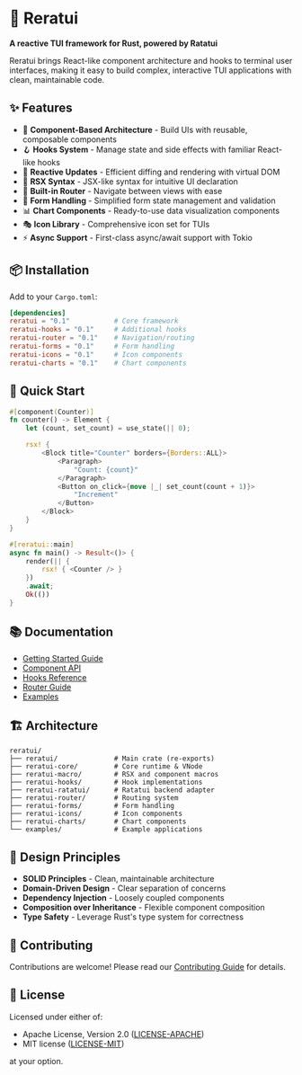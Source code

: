 # 🎨 Reratui

**A reactive TUI framework for Rust, powered by Ratatui**

Reratui brings React-like component architecture and hooks to terminal user interfaces, making it easy to build complex, interactive TUI applications with clean, maintainable code.

## ✨ Features

- 🎯 **Component-Based Architecture** - Build UIs with reusable, composable components
- 🪝 **Hooks System** - Manage state and side effects with familiar React-like hooks
- 🔄 **Reactive Updates** - Efficient diffing and rendering with virtual DOM
- 🎨 **RSX Syntax** - JSX-like syntax for intuitive UI declaration
- 🧭 **Built-in Router** - Navigate between views with ease
- 📝 **Form Handling** - Simplified form state management and validation
- 📊 **Chart Components** - Ready-to-use data visualization components
- 🎭 **Icon Library** - Comprehensive icon set for TUIs
- ⚡ **Async Support** - First-class async/await support with Tokio

## 📦 Installation

Add to your `Cargo.toml`:

```toml
[dependencies]
reratui = "0.1"           # Core framework
reratui-hooks = "0.1"     # Additional hooks
reratui-router = "0.1"    # Navigation/routing
reratui-forms = "0.1"     # Form handling
reratui-icons = "0.1"     # Icon components
reratui-charts = "0.1"    # Chart components
```

## 🚀 Quick Start

```rust
#[component(Counter)]
fn counter() -> Element {
    let (count, set_count) = use_state(|| 0);

    rsx! {
        <Block title="Counter" borders={Borders::ALL}>
            <Paragraph>
                "Count: {count}"
            </Paragraph>
            <Button on_click={move |_| set_count(count + 1)}>
                "Increment"
            </Button>
        </Block>
    }
}

#[reratui::main]
async fn main() -> Result<()> {
    render(|| {
        rsx! { <Counter /> }
    })
    .await;
    Ok(())
}
```

## 📚 Documentation

- [Getting Started Guide](./docs/getting-started.md)
- [Component API](./docs/components.md)
- [Hooks Reference](./docs/hooks.md)
- [Router Guide](./docs/router.md)
- [Examples](./examples)

## 🏗️ Architecture

```
reratui/
├── reratui/              # Main crate (re-exports)
├── reratui-core/         # Core runtime & VNode
├── reratui-macro/        # RSX and component macros
├── reratui-hooks/        # Hook implementations
├── reratui-ratatui/      # Ratatui backend adapter
├── reratui-router/       # Routing system
├── reratui-forms/        # Form handling
├── reratui-icons/        # Icon components
├── reratui-charts/       # Chart components
└── examples/             # Example applications
```

## 🎯 Design Principles

- **SOLID Principles** - Clean, maintainable architecture
- **Domain-Driven Design** - Clear separation of concerns
- **Dependency Injection** - Loosely coupled components
- **Composition over Inheritance** - Flexible component composition
- **Type Safety** - Leverage Rust's type system for correctness

## 🤝 Contributing

Contributions are welcome! Please read our [Contributing Guide](./CONTRIBUTING.md) for details.

## 📄 License

Licensed under either of:

- Apache License, Version 2.0 ([LICENSE-APACHE](LICENSE-APACHE))
- MIT license ([LICENSE-MIT](LICENSE-MIT))

at your option.
